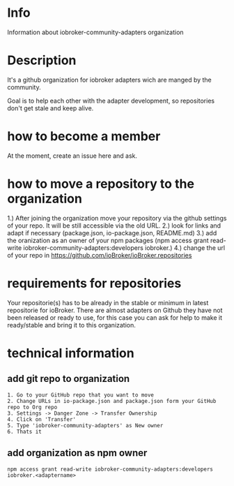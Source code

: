 # Info
Information about iobroker-community-adapters organization

# Description
It's a github organization for iobroker adapters wich are manged by the community.

Goal is to help each other with the adapter development, so repositories don't get stale and keep alive.

# how to become a member

At the moment, create an issue here and ask.

# how to move a repository to the organization

1.) After joining the organization move your repository via the github settings of your repo. It will be still accessible via the old URL.
2.) look for links and adapt if necessary (package.json, io-package.json, README.md)
3.) add the oranization as an owner of your npm packages (npm access grant read-write iobroker-community-adapters:developers iobroker.<adaptername>)
4.) change the url of your repo in https://github.com/ioBroker/ioBroker.repositories

# requirements for repositories

Your repositorie(s) has to be already in the stable or minimum in latest repositorie for ioBroker. There are almost adapters on Github they have not been released or ready to use, for this case you can ask for help to make it ready/stable and bring it to this organization.

# technical information

## add git repo to organization

    1. Go to your GitHub repo that you want to move
    2. Change URLs in io-package.json and package.json form your GitHub repo to Org repo 
    3. Settings -> Danger Zone -> Transfer Ownership
    4. Click on 'Transfer'
    5. Type 'iobroker-community-adapters' as New owner
    6. Thats it

## add organization as npm owner

    npm access grant read-write iobroker-community-adapters:developers iobroker.<adaptername>

